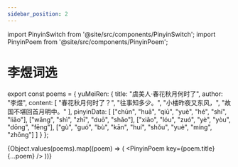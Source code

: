 ```yaml
---
sidebar_position: 2
---
```


import PinyinSwitch from '@site/src/components/PinyinSwitch';
import PinyinPoem from '@site/src/components/PinyinPoem';

# 李煜词选

<PinyinSwitch />

export const poems = {
  yuMeiRen: {
    title: "虞美人·春花秋月何时了",
    author: "李煜",
    content: [
      "春花秋月何时了？",
      "往事知多少。",
      "小楼昨夜又东风，",
      "故国不堪回首月明中。"
    ],
    pinyinData: [
      ["chūn", "huā", "qiū", "yuè", "hé", "shí", "liǎo"],
      ["wǎng", "shì", "zhī", "duō", "shǎo"],
      ["xiǎo", "lóu", "zuó", "yè", "yòu", "dōng", "fēng"],
      ["gù", "guó", "bù", "kān", "huí", "shǒu", "yuè", "míng", "zhōng"]
    ]
  }
};

{Object.values(poems).map((poem) => (
  <PinyinPoem key={poem.title} {...poem} />
))} 